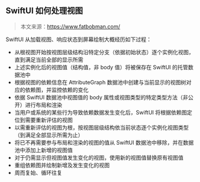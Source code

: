 ## SwiftUI 如何处理视图

> 本文来源：https://www.fatbobman.com/

SwiftUI 从加载视图、响应状态到屏幕绘制大概经历如下过程：

- 从根视图开始按视图层级结构沿特定分支（依据初始状态）逐个实例化视图，直到满足当前全部的显示所需
- 上述实例化后的视图值（结构值，非 body 值）将被保存在 SwiftUI 的托管数据池中
- 根据视图的依赖信息在 AttributeGraph 数据池中创建与当前显示的视图树对应的依赖图，并监控依赖的变化
- 依据 SwiftUI 数据池中视图值的 body 属性或视图类型的特定类型方法（非公开）进行布局和渲染
- 当用户或系统的某些行为导致依赖数据发生变化后，SwiftUI 将根据依赖图定位到需要重新评估的视图
- 以需重新评估的视图为根，按视图层级结构依当前状态逐个实例化视图类型（到满足全部显示所需为止）
- 将已不再需要参与布局和渲染的视图的值从 SwiftUI 数据池中移除，并在数据池中添加上新增的视图值
- 对于仍需显示但视图值发生变化的视图，使用新的视图值替换原有视图值
- 重组依赖图并绘制新增及发生变化的视图
- 周而复始、循环往复
